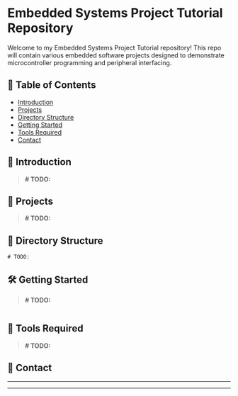 # Embedded Systems Project Tutorial Repository



Welcome to my Embedded Systems Project Tutorial repository! This repo will contain various embedded software projects designed to demonstrate microcontroller programming and peripheral interfacing.

## 📌 Table of Contents

* [Introduction](#-introduction)
* [Projects](#-projects)
* [Directory Structure](#-directory-structure)
* [Getting Started](#-getting-started)
* [Tools Required](#-tools-required)
* [Contact](#-contact)

## 🌟 Introduction

> **# TODO:** 
## 🚀 Projects

> **# TODO:** 

## 📂 Directory Structure

```
# TODO: 
```

## 🛠 Getting Started

> **# TODO:** 

```bash

```

## 🔧 Tools Required

> **# TODO:** 

## 📧 Contact



---



---

